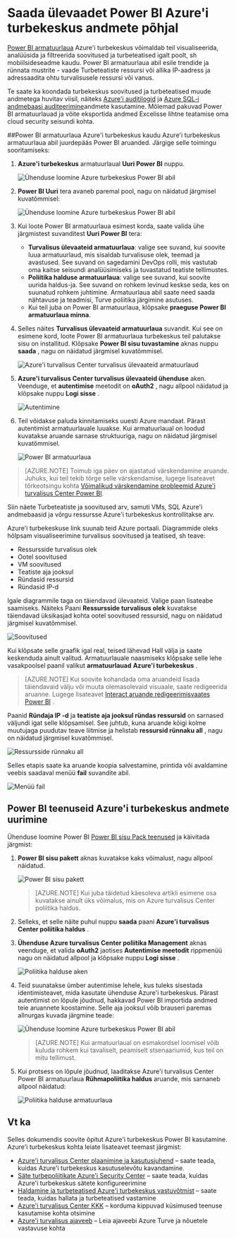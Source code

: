 <properties
   pageTitle="Saada ülevaadet Azure'i turbekeskus andmetest Power BI | Microsoft Azure'i"
   description="Azure'i turvalisus Center Power BI sisu pakett on lihtne leida Turbeteatiste, soovitused, ründas ressursid ja trende, vastavalt teie aruannete jaoks loodud Andmekomplekt."
   services="security-center"
   documentationCenter="na"
   authors="YuriDio"
   manager="swadhwa"
   editor=""/>

<tags
   ms.service="security-center"
   ms.devlang="na"
   ms.topic="hero-article"
   ms.tgt_pltfrm="na"
   ms.workload="na"
   ms.date="09/22/2016"
   ms.author="yurid"/>

# <a name="get-insights-from-azure-security-center-data-with-power-bi"></a>Saada ülevaadet Power BI Azure'i turbekeskus andmete põhjal
[Power BI armatuurlaua](http://aka.ms/azure-security-center-power-bi) Azure'i turbekeskus võimaldab teil visualiseerida, analüüsida ja filtreerida soovitused ja turbeteatised igalt poolt, sh mobiilsideseadme kaudu. Power BI armatuurlaua abil esile trendide ja rünnata mustrite - vaade Turbeteatiste ressursi või allika IP-aadress ja adressaadita ohtu turvalisusele ressursi või vanus. 

Te saate ka koondada turbekeskus soovitused ja turbeteatised muude andmetega huvitav viisil, näiteks [Azure'i auditilogid](https://powerbi.microsoft.com/blog/monitor-azure-audit-logs-with-power-bi/) ja [Azure SQL-i andmebaasi auditeerimine](https://powerbi.microsoft.com/blog/monitor-your-azure-sql-database-auditing-activity-with-power-bi/)andmete kasutamine. Mõlemad pakuvad Power BI armatuurlauad ja võite eksportida andmed Excelisse lihtne teatamise oma cloud security seisundi kohta.

##<a name="using-azure-security-center-dashboard-to-access-power-bi"></a>Power BI armatuurlaua Azure'i turbekeskus kaudu
Azure'i turbekeskus armatuurlaua abil juurdepääs Power BI aruanded. Järgige selle toimingu sooritamiseks: 

1. **Azure'i turbekeskus** armatuurlaual **Uuri Power BI** nuppu.

    ![Ühenduse loomine Azure turbekeskus Power BI abil](./media/security-center-powerbi/security-center-powerbi-fig1-new10.png) 

2. **Power BI Uuri** tera avaneb paremal pool, nagu on näidatud järgmisel kuvatõmmisel:

    ![Ühenduse loomine Azure turbekeskus Power BI abil](./media/security-center-powerbi/security-center-powerbi-fig1-new2.png)

3. Kui loote Power BI armatuurlaua esimest korda, saate valida ühe järgmistest suvanditest **Uuri Power BI** tera: 

    - **Turvalisus ülevaateid armatuurlaua**: valige see suvand, kui soovite luua armatuurlaud, mis sisaldab turvalisuse olek, teemad ja avastused. See suvand on sagedamini DevOps rolli, mis vastutab oma kaitse seisundi analüüsimiseks ja tuvastatud teatiste tellimustes.
    - **Poliitika halduse armatuurlaua**: valige see suvand, kui soovite uurida haldus-ja.  See suvand on rohkem levinud keskse seda, kes on suunatud rohkem juhtimine. Armatuurlaua abil saate need saada nähtavuse ja teadmisi, Turve poliitika järgimine asutuses.
    - Kui teil juba on Power BI armatuurlaua, klõpsake **praeguse Power BI armatuurlaua minna**.

4. Selles näites **Turvalisus ülevaateid armatuurlaua** suvandit. Kui see on esimene kord, loote Power BI armatuurlaua turbekeskus teil palutakse sisu on installitud. Klõpsake **Power BI sisu tuvastamine** aknas nuppu **saada** , nagu on näidatud järgmisel kuvatõmmisel.

    ![Azure'i turvalisus Center turvalisus ülevaateid armatuurlaud](./media/security-center-powerbi/security-center-powerbi-fig1-new3.png)

5. **Azure'i turvalisus Center turvalisus ülevaateid ühenduse** aken. Veenduge, et **autentimise** meetodit on **oAuth2** , nagu allpool näidatud ja klõpsake nuppu **Logi sisse** .
    
    ![Autentimine](./media/security-center-powerbi/security-center-powerbi-fig1-new4.png)

6. Teil võidakse paluda kinnitamiseks uuesti Azure mandaat. Pärast autentimist armatuurlauale luuakse. Kui armatuurlaual on loodud kuvatakse aruande sarnase struktuuriga, nagu on näidatud järgmisel kuvatõmmisel.

    ![Power BI armatuurlaua](./media/security-center-powerbi/security-center-powerbi-fig1-new5.png)


> [AZURE.NOTE] Toimub iga päev on ajastatud värskendamine aruande. Juhuks, kui teil tekib tõrge selle värskendamise, lugege lisateavet tõrkeotsingu kohta [Võimalikud värskendamine probleemid Azure'i turvalisus Center Power BI](https://blogs.msdn.microsoft.com/azuresecurity/2016/04/07/azure-security-center-power-bi-refresh-fails/).

Siin näete Turbeteatiste ja soovitused arv, samuti VMs, SQL Azure'i andmebaasid ja võrgu ressursse Azure'i turbekeskus kontrollitakse arv.

Azure'i turbekeskuse link suunab teid Azure portaali. Diagrammide oleks hõlpsam visualiseerimine turvalisus soovitused ja teatised, sh teave:

- Ressursside turvalisus olek
- Ootel soovitused
- VM soovitused
- Teatiste aja jooksul
- Ründasid ressursid
- Ründasid IP-d

Igale diagrammile taga on täiendavad ülevaateid. Valige paan lisateabe saamiseks. Näiteks Paani **Ressursside turvalisus olek** kuvatakse täiendavad üksikasjad kohta ootel soovitused ressursid, nagu on näidatud järgmisel kuvatõmmisel.

![Soovitused](./media/security-center-powerbi/security-center-powerbi-fig1-new6.png)

Kui klõpsate selle graafik igal real, teised lähevad Hall välja ja saate keskenduda ainult valitud. Armatuurlauale naasmiseks klõpsake selle lehe vasakpoolsel paanil valikut **armatuurlauad** **Azure'i turbekeskus** .

> [AZURE.NOTE] Kui soovite kohandada oma aruandeid lisada täiendavaid välju või muuta olemasolevaid visuaale, saate redigeerida aruanne. Lugege lisateavet [Interact aruande redigeerimisvaates Power BI](https://powerbi.microsoft.com/documentation/powerbi-service-interact-with-a-report-in-editing-view/) .

Paanid **Ründaja IP -d** ja **teatiste aja jooksul ründas ressursid** on sarnased väljundi igat selle klõpsamisel. See juhtub, kuna aruande kõigi kolme muutujaga puudutav teave liitmise ja helistab **ressursid rünnaku all** , nagu on näidatud järgmisel kuvatõmmisel.

![Ressursside rünnaku all](./media/security-center-powerbi/security-center-powerbi-fig1-new7.png)

Selles etapis saate ka aruande koopia salvestamine, printida või avaldamine veebis saadaval menüü **fail** suvandite abil.

![Menüü fail](./media/security-center-powerbi/security-center-powerbi-fig8.png)

## <a name="exploring-your-azure-security-center-data-with-power-bi-services"></a>Power BI teenuseid Azure'i turbekeskus andmete uurimine

Ühenduse loomine Power BI [Power BI sisu Pack teenused](https://msit.powerbi.com/groups/me/getdata/services) ja käivitada järgmist:

1. **Power BI sisu pakett** aknas kuvatakse kaks võimalust, nagu allpool näidatud.

    ![Power BI sisu pakett](./media/security-center-powerbi/security-center-powerbi-fig1-new.png)

    >[AZURE.NOTE] Kui juba täidetud käesoleva artikli esimene osa kuvatakse ainult üks võimalus, mis on Azure turvalisus Center poliitika haldus.

2. Selleks, et selle näite puhul nuppu **saada** paani **Azure'i turvalisus Center poliitika haldus** .

3. **Ühenduse Azure turvalisus Center poliitika Management** aknas veenduge, et valida **oAuth2** jaotises **Autentimise meetodit** rippmenüü nagu on näidatud allpool ja klõpsake nuppu **Logi sisse** .

    ![Poliitika halduse aken](./media/security-center-powerbi/security-center-powerbi-fig1-new8.png)

4. Teid suunatakse ümber autentimise lehele, kus tuleks sisestada identimisteavet, mida kasutate ühenduse Azure'i turbekeskus. Pärast autentimist on lõpule jõudnud, hakkavad Power BI importida andmed teie aruannete koostamine. Selle aja jooksul võib brauseri paremas allnurgas kuvada järgmine teade:

    ![Ühenduse loomine Azure turbekeskus Power BI abil](./media/security-center-powerbi/security-center-powerbi-fig4.png)

    >[AZURE.NOTE] Kui armatuurlaual on esmakordsel loomisel võib kuluda rohkem kui tavaliselt, peamiselt stsenaariumid, kus teil on mitu tellimust. 

5. Kui protsess on lõpule jõudnud, laaditakse Azure'i turvalisus Center Power BI armatuurlaua **Rühmapoliitika haldus** aruande, mis sarnaneb allpool näidatud:

    ![Poliitika halduse armatuurlaua](./media/security-center-powerbi/security-center-powerbi-fig1-new9.png)

## <a name="see-also"></a>Vt ka
Selles dokumendis soovite õpitut Azure'i turbekeskus Power BI kasutamine. Azure'i turbekeskus kohta leiate lisateavet teemast järgmist:

- [Azure'i turvalisus Center plaanimine ja kasutusjuhend](security-center-planning-and-operations-guide.md) – saate teada, kuidas Azure'i turbekeskus kasutuselevõtu kavandamine.
- [Säte turbepoliitikate Azure'i Security Center](security-center-policies.md) – saate teada, kuidas Azure'i turbekeskus sätete konfigureerimine
- [Haldamine ja turbeteatised Azure'i turbekeskus vastuvõtmist](security-center-managing-and-responding-alerts.md) – saate teada, kuidas hallata ja turbeteatised vastamine
- [Azure'i turvalisus Center KKK](security-center-faq.md) – korduma kippuvad küsimused teenuse kasutamise kohta otsimine
- [Azure'i turvalisus ajaveeb](http://blogs.msdn.com/b/azuresecurity/) – Leia ajaveebi Azure Turve ja nõuetele vastavuse kohta
